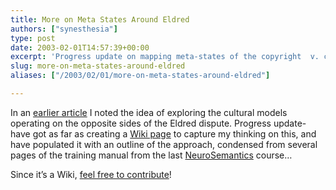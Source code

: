 ```yaml
---
title: More on Meta States Around Eldred
authors: ["synesthesia"]
type: post
date: 2003-02-01T14:57:39+00:00
excerpt: 'Progress update on mapping meta-states of the copyright  v. creative commons debate'
slug: more-on-meta-states-around-eldred 
aliases: ["/2003/02/01/more-on-meta-states-around-eldred"]

---
```

In an [earlier article][1] I noted the idea of exploring the cultural models operating on the opposite sides of the Eldred dispute. Progress update- have got as far as creating a [Wiki page][2] to capture my thinking on this, and have populated it with an outline of the approach, condensed from several pages of the training manual from the last [NeuroSemantics][3] course&#8230; 

Since it&#8217;s a Wiki, [feel free to contribute][4]!

 [1]: https://www.synesthesia.co.uk/blog/archives/nlp_ns/000132.php
 [2]: https://www.synesthesia.co.uk/cgi-bin/view.cgi/Nlp/MetaStatesAroundEldred
 [3]: https://www.neurosemantics.com/
 [4]: https://twiki.org/cgi-bin/view/TWiki/WikiCulture